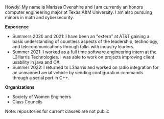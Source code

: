 Howdy! My name is Marissa Ovenshire and I am currently an honors computer engineering major at Texas A&M University. I am also pursuing minors in math and cybersecurity.

**Experience**
- Summers 2020 and 2021: I have been an "extern" at AT&T gaining a basic understanding of countless aspects of the leadership, technology, and telecommunications through talks with industry leaders.
- Summer 2021: I worked as a full time software engineering intern at the L3Harris Technologies. I was able to work on projects improving client usability in java and C#. 
- Summer 2022: I returned to L3harris and worked on radio integration for an unmanned aerial vehicle by sending configuration commands through a serial port in C++.

**Organizations**
- Society of Women Engineers 
- Class Councils 

Note: repositories for current classes are not public
